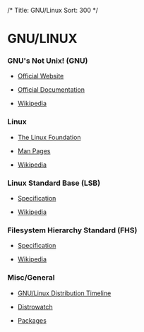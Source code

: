 /*
Title: GNU/Linux
Sort: 300
*/

# GNU/LINUX

### GNU's Not Unix! (GNU)

* [Official Website](https://www.gnu.org/)

* [Official Documentation](https://www.gnu.org/manual/manual.html)

* [Wikipedia](https://en.wikipedia.org/wiki/GNU)

### Linux

* [The Linux Foundation](https://www.linuxfoundation.org/)

* [Man Pages](https://www.linux.org/docs/)

* [Wikipedia](https://en.wikipedia.org/wiki/Linux)

### Linux Standard Base (LSB)

* [Specification](https://refspecs.linuxfoundation.org/lsb.shtml)

* [Wikipedia](https://en.wikipedia.org/wiki/Linux_Standard_Base)

### Filesystem Hierarchy Standard (FHS)

* [Specification](http://refspecs.linuxfoundation.org/fhs.shtml)

* [Wikipedia](https://en.wikipedia.org/wiki/Filesystem_Hierarchy_Standard)

### Misc/General

* [GNU/Linux Distribution Timeline](http://futurist.se/gldt/)

* [Distrowatch](https://distrowatch.com/)

* [Packages](https://pkgs.org/)
